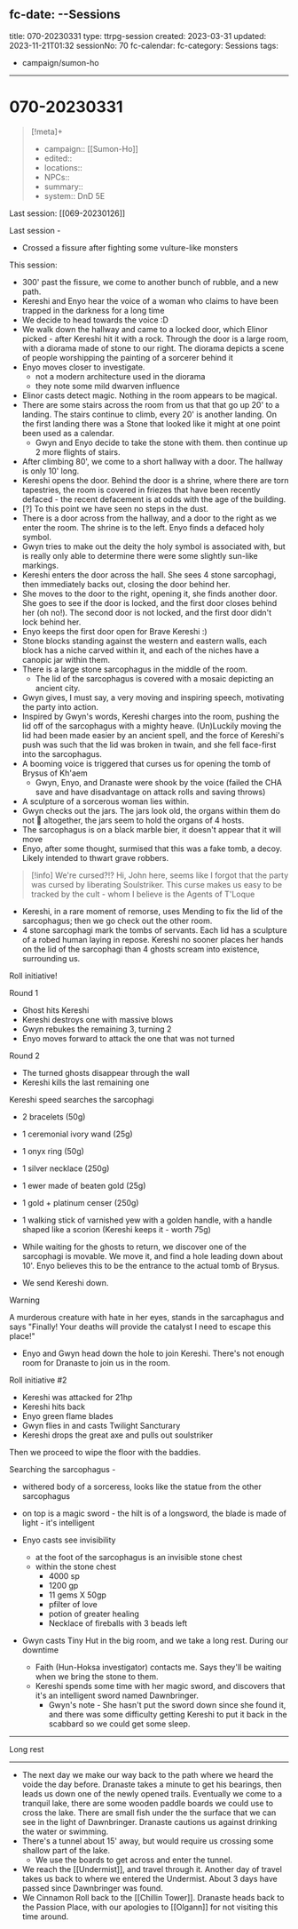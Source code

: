 fc-date: --Sessions
---
title: 070-20230331
type: ttrpg-session
created: 2023-03-31
updated: 2023-11-21T01:32
sessionNo: 70
fc-calendar: 
fc-category: Sessions
tags:
  - campaign/sumon-ho
---

# 070-20230331
> [!meta]+
>
> - campaign:: [[Sumon-Ho]]
> - edited::
> - locations::
> - NPCs::
> - summary::
> - system:: DnD 5E

Last session: [[069-20230126]]

Last session -
- Crossed a fissure after fighting some vulture-like monsters


This session:

- 300' past the fissure, we come to another bunch of rubble, and a new path.
- Kereshi and Enyo hear the voice of a woman who claims to have been trapped in the darkness for a long time
- We decide to head towards the voice :D
- We walk down the hallway and came to a locked door, which Elinor picked - after Kereshi hit it with a rock. Through the door is a large room, with a diorama made of stone to our right. The diorama depicts a scene of people worshipping the painting of a sorcerer behind it
- Enyo moves closer to investigate.
	- not a modern architecture used in the diorama
	- they note some mild dwarven influence
- Elinor casts detect magic. Nothing in the room appears to be magical.
- There are some stairs across the room from us that that go up 20' to a landing. The stairs continue to climb, every 20' is another landing. On the first landing there was a Stone that looked like it might at one point been used as a calendar.
	- Gwyn and Enyo decide to take the stone with them. then continue up 2 more flights of stairs.
- After climbing 80',  we come to a short hallway with a door. The hallway is only 10' long.
- Kereshi opens the door. Behind the door is a shrine, where there are torn tapestries, the room is covered in friezes that have been recently defaced - the recent defacement is at odds with the age of the building.
- [?] To this point we have seen no steps in the dust.
- There is a door across from the hallway, and a door to the right as we enter the room. The shrine is to the left. Enyo finds a defaced holy symbol.
- Gwyn tries to make out the deity the holy symbol is associated with, but is really only able to determine there were some slightly sun-like markings.
- Kereshi enters the door across the hall. She sees 4 stone sarcophagi, then immediately backs out, closing the door behind her.
- She moves to the door to the right, opening it, she finds another door. She goes to see if the door is locked, and the first door closes behind her (oh no!). The second door is not locked, and the first door didn't lock behind her.
- Enyo keeps the first door open for Brave Kereshi :)
- Stone blocks standing against the western and eastern walls, each block has a niche carved within it, and each of the niches have a canopic jar within them.
- There is a large stone sarcophagus in the middle of the room.
	- The lid of the sarcophagus is covered with a mosaic depicting an ancient city.
- Gwyn gives, I must say, a very moving and inspiring speech, motivating the party into action.
- Inspired by Gwyn's words, Kereshi charges into the room, pushing the lid off of the sarcophagus with a mighty heave. (Un)Luckily moving the lid had been made easier by an ancient spell, and the force of Kereshi's push was such that the lid was broken in twain, and she fell face-first into the sarcophagus.
- A booming voice is triggered that curses us for opening the tomb of Brysus of Kh'aem
	- Gwyn, Enyo, and Dranaste were shook by the voice (failed the CHA save and have disadvantage on attack rolls and saving throws)
- A sculpture of a sorcerous woman lies within. 
- Gwyn checks out the jars. The jars look old, the organs within them do not 🤮 altogether, the jars seem to hold the organs of 4 hosts.
- The sarcophagus is on a black marble bier, it doesn't appear that it will move
- Enyo, after some thought, surmised that this was a fake tomb, a decoy. Likely intended to thwart grave robbers.

>[!info] We're cursed?!?
>Hi, John here, seems like I forgot that the party was cursed by liberating Soulstriker. This curse makes us easy to be tracked by the cult - whom I believe is the Agents of T'Loque

- Kereshi, in a rare moment of  remorse, uses Mending to fix the lid of the sarcophagus; then we go check out the other room.
- 4 stone sarcophagi mark the tombs of servants. Each lid has a sculpture of a robed human laying in repose. Kereshi no sooner places her hands on the lid of the sarcophagi than 4 ghosts scream into existence, surrounding us.

Roll initiative!

Round 1
- Ghost hits Kereshi
- Kereshi destroys one with massive blows
- Gwyn rebukes the remaining 3, turning 2
- Enyo moves forward to attack the one that was not turned

Round 2
- The turned ghosts disappear through the wall
- Kereshi kills the last remaining one


Kereshi speed searches the sarcophagi
- 2 bracelets (50g)
- 1 ceremonial ivory wand (25g)
- 1 onyx ring (50g)
- 1 silver necklace (250g)
- 1 ewer made of beaten gold (25g)
- 1 gold + platinum censer (250g)
- 1 walking stick of varnished yew with a golden handle, with a handle shaped like a scorion (Kereshi keeps it - worth 75g)

- While waiting for the ghosts to return, we discover one of the sarcophagi is movable. We move it, and find a hole leading down about 10'. Enyo believes this to be the entrance to the actual tomb of Brysus.
- We send Kereshi down.

>[!warning]
>A murderous creature with hate in her eyes, stands in the sarcaphagus and says "Finally! Your deaths will provide the catalyst I need to escape this place!"

- Enyo and Gwyn head down the hole to join Kereshi. There's not enough room for Dranaste to join us in the room.

Roll initiative #2

- Kereshi was attacked for 21hp
- Kereshi hits back
- Enyo green flame blades
- Gwyn flies in and casts Twilight Sancturary
- Kereshi drops the great axe and pulls out soulstriker

Then we proceed to wipe the floor with the baddies.


Searching the sarcophagus -

- withered body of a sorceress, looks like the statue from the other sarcophagus
- on top is a magic sword - the hilt is of a longsword, the blade is made of light - it's intelligent
- Enyo casts see invisibility
	- at the foot of the sarcophagus is an invisible stone chest
	- within the stone chest 
		- 4000 sp
		- 1200 gp
		- 11 gems X 50gp
		- pfilter of love
		- potion of greater healing
		- Necklace of fireballs with 3 beads left



- Gwyn casts Tiny Hut in the big room, and we take a long rest. During our downtime
	- Faith (Hun-Hoksa investigator) contacts me. Says they'll be waiting when we bring the stone to them.
	- Kereshi spends some time with her magic sword, and discovers that it's an intelligent sword named Dawnbringer.
		- Gwyn's note - She hasn't put the sword down since she found it, and there was some difficulty getting Kereshi to put it back in the scabbard so we could get some sleep.

----

Long rest

---

- The next day we make our way back to the path where we heard the voide the day before. Dranaste takes a minute to get his bearings, then leads us down one of the newly opened trails. Eventually we come to a tranquil lake, there are some wooden paddle boards we could use to cross the lake. There are small fish under the the surface that we can see in the light of Dawnbringer. Dranaste cautions us against drinking the water or swimming.
- There's a tunnel about 15' away, but would require us crossing some shallow part of the lake.
	- We use the boards to get across and enter the tunnel.
- We reach the [[Undermist]], and travel through it. Another day of travel takes us back to where we entered the Undermist. About 3 days have passed since Dawnbringer was found.
- We Cinnamon Roll back to the [[Chillin Tower]]. Dranaste heads back to the Passion Place, with our apologies to [[Olgann]] for not visiting this time around.
